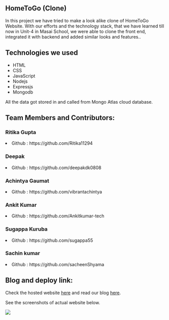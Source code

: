 ## HomeToGo (Clone)
In this project we have tried to make a look alike clone of HomeToGo Website. With our efforts and the technology stack, that we have learned till now in Unit-4 in Masai School, we were able to clone the front end, integrated it with backend and added similar looks and features..

## Technologies we used
<ul>
  <li>HTML</li>
  <li>CSS</li>
  <li>JavaScript</li>
  <li>Nodejs</li>
  <li>Expressjs</li>
  <li>Mongodb</li>
</ul>
All the data got stored in and called from Mongo Atlas cloud database.

## Team Members and Contributors:
<h3>Ritika Gupta</h3>
<li>Github : https://github.com/Ritika11294</li>
<h3>Deepak</h3>
<li>Github : https://github.com/deepakdk0808</li>
<h3>Achintya Gaumat</h3>
<li>Github : https://github.com/vibrantachintya</li>
<h3>Ankit Kumar</h3>
<li>Github : https://github.com/Ankitkumar-tech</li>
<h3>Sugappa Kuruba</h3>
<li>Github : https://github.com/sugappa55</li>
<h3>Sachin kumar</h3>
<li>Github : https://github.com/sacheenShyama</li>

## Blog and deploy link:


Check the hosted website [here](home2go-frontend-api.vercel.app/) and read our blog [here](https://medium.com/@vibrantachintya/hometogo-website-construct-week-unit-4-c2cd404624a3).

See the screenshots of actual website below.

![](https://raw.githubusercontent.com/vibrantachintya/HomeToGo/master/images/screenshots.gif)
